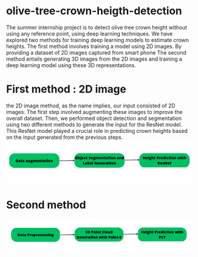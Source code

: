 # olive-tree-crown-heigth-detection
The summer internship project is to detect olive tree crown height without using any reference point, using deep learning techniques.
We have explored two methods for training deep learning
models to estimate crown heights.
The first method involves training a model using 2D images. By providing a dataset of 2D
images captured from smart phone 
The second method entails generating 3D images from the 2D images and training a deep
learning model using these 3D representations. 
# First method : 2D image
the 2D image method, as the name implies, our input consisted of 2D images. The first
step involved augmenting these images to improve the overall dataset. Then, we performed
object detection and segmentation using two different methods to generate the input for the
ResNet model. This ResNet model played a crucial role in predicting crown heights based on
the input generated from the previous steps.
![alt text](https://github.com/ykarray/olive-tree-crown-heigth-detection/blob/main/2dmethod.png)
# Second method
![alt text](https://github.com/ykarray/olive-tree-crown-heigth-detection/blob/main/3Dimagemethod.png)
